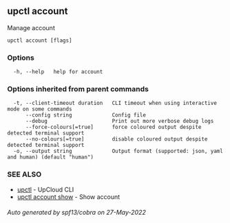 ## upctl account

Manage account

```
upctl account [flags]
```

### Options

```
  -h, --help   help for account
```

### Options inherited from parent commands

```
  -t, --client-timeout duration   CLI timeout when using interactive mode on some commands
      --config string             Config file
      --debug                     Print out more verbose debug logs
      --force-colours[=true]      force coloured output despite detected terminal support
      --no-colours[=true]         disable coloured output despite detected terminal support
  -o, --output string             Output format (supported: json, yaml and human) (default "human")
```

### SEE ALSO

* [upctl](upctl.md)	 - UpCloud CLI
* [upctl account show](upctl_account_show.md)	 - Show account

###### Auto generated by spf13/cobra on 27-May-2022
